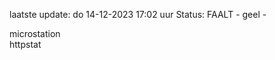 laatste update: 
do 14-12-2023 17:02   uur 
Status: FAALT - geel - 
<div class="service Y">microstation</div><div class="service G">httpstat</div>